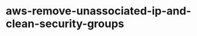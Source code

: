 aws-remove-unassociated-ip-and-clean-security-groups
====================================================
